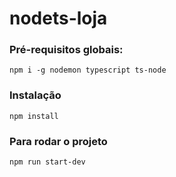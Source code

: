 # nodets-loja

### Pré-requisitos globais:
`npm i -g nodemon typescript ts-node`
### Instalação
`npm install`
### Para rodar o projeto 
`npm run start-dev`